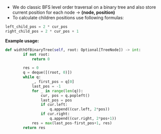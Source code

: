- We do classic BFS level order traversal on a binary tree and also store current position for each node -> **(node, position)**
- To calculate children positions use following formulas:
```python
left_child_pos = 2 * cur_pos
right_child_pos = 2 * cur_pos + 1
```

**Example usage:**
```python
def widthOfBinaryTree(self, root: Optional[TreeNode]) -> int:
        if not root:
            return 0

        res = 0
        q = deque([(root, 0)])
        while q:
            _, first_pos = q[0]
            last_pos = -1
            for _ in range(len(q)):
                cur, pos = q.popleft()
                last_pos = pos
                if cur.left:
                    q.append((cur.left, 2*pos))
                if cur.right:
                    q.append((cur.right, 2*pos+1))
            res = max(last_pos-first_pos+1, res)
        return res
```
